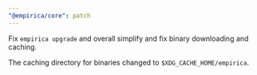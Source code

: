 ```yaml
---
"@empirica/core": patch
---
```


Fix `empirica upgrade` and overall simplify and fix binary downloading and
caching.

The caching directory for binaries changed to `$XDG_CACHE_HOME/empirica`.
